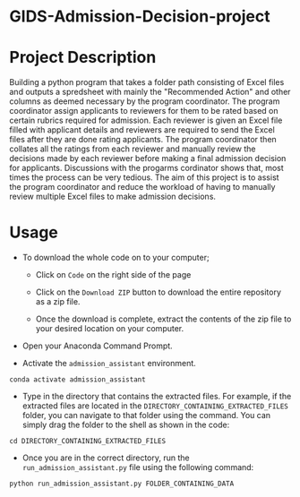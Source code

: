 # GIDS-Admission-Decision-project

# Project Description

Building a python program that takes a folder path consisting of Excel files and outputs a spredsheet with mainly the "Recommended Action" and other columns as deemed necessary by the program coordinator. The program coordinator assign applicants to reviewers for them to be rated based on certain rubrics required for admission. Each reviewer is given an Excel file filled with applicant details and reviewers are required to send the Excel files after they are done rating applicants. The program coordinator then collates all the ratings from each reviewer and manually review the decisions made by each reviewer before making a final admission decision for applicants. Discussions with the progarms cordinator shows that, most times the process can be very tedious. The aim of this project is to assist the program coordinator and reduce the workload of having to manually review multiple Excel files to make admission decisions.



# Usage
+ To download the whole code on to your computer;
  
  - Click on `Code` on the right side of the page
  
  - Click on the `Download ZIP` button to download the entire repository as a zip file.
 
  - Once the download is complete, extract the contents of the zip file to your desired location on your computer. 
  
+ Open your Anaconda Command Prompt.

+ Activate the `admission_assistant` environment.
```
conda activate admission_assistant
```

+ Type in the directory that contains the extracted files. For example, if the extracted files are located in the `DIRECTORY_CONTAINING_EXTRACTED_FILES` folder, you can navigate to that folder using the command. You can simply drag the folder to the shell as shown in the code:
```
cd DIRECTORY_CONTAINING_EXTRACTED_FILES
```

+ Once you are in the correct directory, run the `run_admission_assistant.py` file using the following command:
```
python run_admission_assistant.py FOLDER_CONTAINING_DATA
```
